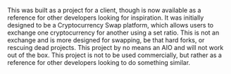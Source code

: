 This was built as a project for a client, though is now available as a reference for other developers looking for inspiration. It was initially designed to be a Cryptocurrency Swap platform, which allows users to exchange one cryptocurrency for another using a set ratio. This is not an exchange and is more designed for swapping, be that hard forks, or rescuing dead projects. This project by no means an AIO and will not work out of the box. This project is not to be used commercially, but rather as a reference for other developers looking to do something similar.

